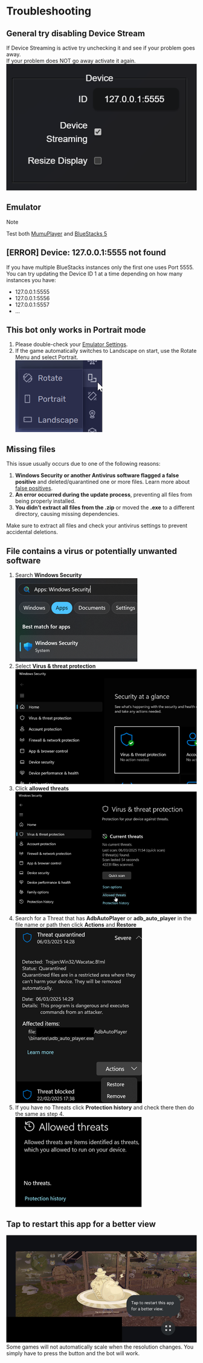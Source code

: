 # Troubleshooting

## General try disabling Device Stream
If Device Streaming is active try unchecking it and see if your problem goes away.  
If your problem does NOT go away activate it again.  
![device-stream.png](../images/app/device-stream.png)

## Emulator
> [!NOTE]
> Test both [MumuPlayer](https://www.mumuplayer.com/) and [BlueStacks 5](https://www.bluestacks.com/)

## [ERROR] Device: 127.0.0.1:5555 not found
If you have multiple BlueStacks instances only the first one uses Port 5555.  
You can try updating the Device ID 1 at a time depending on how many instances you have:
- 127.0.0.1:5555
- 127.0.0.1:5556
- 127.0.0.1:5557
- ...

## This bot only works in Portrait mode
1. Please double-check your [Emulator Settings](emulator-settings.md).  
2. If the game automatically switches to Landscape on start, use the Rotate Menu and select Portrait.  
![rotate.png](../images/bluestacks/rotate.png)

## Missing files
This issue usually occurs due to one of the following reasons:

1. **Windows Security or another Antivirus software flagged a false positive** and deleted/quarantined one or more files. Learn more about [false positives](https://encyclopedia.kaspersky.com/glossary/false-positive).
2. **An error occurred during the update process**, preventing all files from being properly installed.
3. **You didn’t extract all files from the .zip** or moved the **.exe** to a different directory, causing missing dependencies.

Make sure to extract all files and check your antivirus settings to prevent accidental deletions. 

## File contains a virus or potentially unwanted software
1. Search **Windows Security**  
    ![search-windows-security.png](../images/troubleshoot/search-windows-security.png)
2. Select **Virus & threat protection**  
    ![select-virus-and-threat-protection.png](../images/troubleshoot/select-virus-and-threat-protection.png)
3. Click **allowed threats**  
    ![click-allowed-threats.png](../images/troubleshoot/click-allowed-threats.png)
4. Search for a Threat that has **AdbAutoPlayer** or **adb_auto_player** in the file name or path then click **Actions** and **Restore**  
    ![click-actions-restore.png](../images/troubleshoot/click-actions-restore.png)
5. If you have no Threats click **Protection history** and check there then do the same as step 4.  
    ![no-allowed-threats.png](../images/troubleshoot/no-allowed-threats.png)

## Tap to restart this app for a better view
![tap-to-restart.png](../images/troubleshoot/tap-to-restart.png)  
Some games will not automatically scale when the resolution changes. You simply have to press the button and the bot will work.
